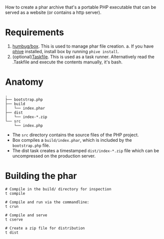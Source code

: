 How to create a phar archive that's a portable PHP executable that can be served as a website (or contains a http server).

# Requirements

1. [humbug/box](https://box-project.github.io/box/). This is used to manage phar file creation.
   a. If you have [phive](https://github.com/phar-io/phive) installed, install box by running `phive install`. 
2. (optional)[Taskfile](https://github.com/svandragt/taskfile). This is used as a task runner. Alternatively read the .Taskfile and execute the contents manually, it's bash.

# Anatomy

```
.
├── bootstrap.php
├── build
│   └── index.phar
├── dist
│   └── index-*.zip
└── src
    └── index.php

```

  - The `src` directory contains the source files of the PHP project. 
  - Box compiles a `build/index.phar`, which is included by the `bootstrap.php` file.
  -  The dist task creates a timestamped `dist/index-*.zip` file which can be uncompressed on the production server.

# Building the phar

```shell
# Compile in the build/ directory for inspection
t compile

# Compile and run via the commandline:
t crun

# Compile and serve
t cserve

# Create a zip file for distribution
t dist
```

